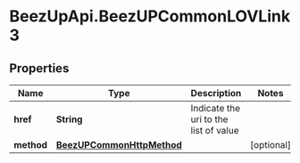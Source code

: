 # BeezUpApi.BeezUPCommonLOVLink3

## Properties
Name | Type | Description | Notes
------------ | ------------- | ------------- | -------------
**href** | **String** | Indicate the uri to the list of value | 
**method** | [**BeezUPCommonHttpMethod**](BeezUPCommonHttpMethod.md) |  | [optional] 


